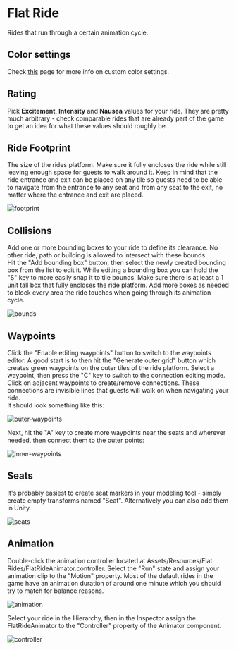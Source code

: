 # Flat Ride

Rides that run through a certain animation cycle.  

## Color settings

Check [this](Custom-colors) page for more info on custom color settings.

## Rating

Pick **Excitement**, **Intensity** and **Nausea** values for your ride. They are pretty much arbitrary - check comparable rides that are already part of the game to get an idea for what these values should roughly be.

## Ride Footprint

The size of the rides platform. Make sure it fully encloses the ride while still leaving enough space for guests to walk around it. Keep in mind that the ride entrance and exit can be placed on any tile so guests need to be able to navigate from the entrance to any seat and from any seat to the exit, no matter where the entrance and exit are placed.

![footprint](https://i.imgur.com/QpTXDAP.png)

## Collisions

Add one or more bounding boxes to your ride to define its clearance. No other ride, path or building is allowed to intersect with these bounds.  
Hit the "Add bounding box" button, then select the newly created bounding box from the list to edit it. While editing a bounding box you can hold the "S" key to more easily snap it to tile bounds. 
Make sure there is at least a 1 unit tall box that fully encloses the ride platform. Add more boxes as needed to block every area the ride touches when going through its animation cycle.

![bounds](https://i.imgur.com/JzY9jHV.png)

## Waypoints

Click the "Enable editing waypoints" button to switch to the waypoints editor. A good start is to then hit the "Generate outer grid" button which creates green waypoints on the outer tiles of the ride platform. Select a waypoint, then press the "C" key to switch to the connection editing mode. Click on adjacent waypoints to create/remove connections. These connections are invisible lines that guests will walk on when navigating your ride.  
It should look something like this:

![outer-waypoints](https://imgur.com/VfFaVi1.png)

Next, hit the "A" key to create more waypoints near the seats and wherever needed, then connect them to the outer points:

![inner-waypoints](https://imgur.com/ZkVkGa5.png)

## Seats

It's probably easiest to create seat markers in your modeling tool - simply create empty transforms named "Seat". Alternatively you can also add them in Unity.

![seats](https://imgur.com/uHgBMrm.png)

## Animation

Double-click the animation controller located at Assets/Resources/Flat Rides/FlatRideAnimator.controller. Select the "Run" state and assign your animation clip to the "Motion" property. Most of the default rides in the game have an animation duration of around one minute which you should try to match for balance reasons.

![animation](https://imgur.com/Z1vINVT.png)

Select your ride in the Hierarchy, then in the Inspector assign the FlatRideAnimator to the "Controller" property of the Animator component.

![controller](https://imgur.com/Drx4OhE.png)